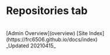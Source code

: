 # Repositories tab

<br>
[Admin Overview](overview)
[Site Index](https://frc6506.github.io/docs/index)
<br>
_Updated 20210415_
